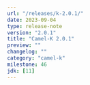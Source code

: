 ```yaml
---
url: "/releases/k-2.0.1/"
date: 2023-09-04
type: release-note
version: "2.0.1"
title: "Camel-K 2.0.1"
preview: ""
changelog: ""
category: "camel-k"
milestone: 46
jdk: [11]
---
```

